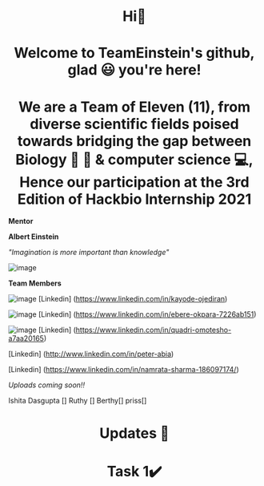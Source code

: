 <h1 align="center">  Hi🤚 </h1>


<h1 align="center"> Welcome to TeamEinstein's github, glad 😃 you're here! 


<h1 align="center"> We are a Team of Eleven (11), from diverse scientific fields poised towards bridging the gap between Biology 🥼 🔬 & computer science 💻, Hence our participation at the 3rd Edition of Hackbio Internship 2021 </h1>

**Mentor**
  
**Albert Einstein**
  
  *"Imagination is more important than knowledge"*
  
![image](https://user-images.githubusercontent.com/92265920/137582528-3d6a9e21-aa0a-44f8-a904-d603b4faa491.png)

  
**Team Members**

![image](https://user-images.githubusercontent.com/92265920/137583554-385a979e-fc14-443b-8b36-d2d7e04b9660.png)
[Linkedin] (https://www.linkedin.com/in/kayode-ojediran)

![image](https://user-images.githubusercontent.com/92265920/137583568-49b2a50b-a433-42fe-bbe2-f599c0ca38ce.png)
[Linkedin] (https://www.linkedin.com/in/ebere-okpara-7226ab151)

![image](https://user-images.githubusercontent.com/92265920/137587513-3da501d2-301f-401a-b6a4-adf8660dfb80.png)
[Linkedin] (https://www.linkedin.com/in/quadri-omotesho-a7aa20165)

[Linkedin] (http://www.linkedin.com/in/peter-abia)
  
[Linkedin] (https://www.linkedin.com/in/namrata-sharma-186097174/)

  
*Uploads coming soon!!*

Ishita Dasgupta []
Ruthy []
Berthy[]
priss[]
<h1 align="center"> Updates 📰 </h1>

<h1 align="center">  Task 1✔️ </h1>
